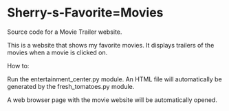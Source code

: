 # Sherry-s-Favorite=Movies
Source code for a Movie Trailer website.


This is a website that shows my favorite movies. It displays trailers of the movies when a movie is clicked on.

How to:

Run the entertainment_center.py module.
An HTML file will automatically be generated by the fresh_tomatoes.py module.

A web browser page with the movie website will be automatically opened. 
